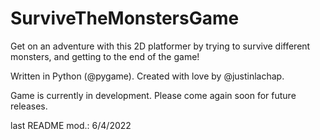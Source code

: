 # SurviveTheMonstersGame

Get on an adventure with this 2D platformer by trying to survive different monsters, and getting to the end of the game!

Written in Python (@pygame).
Created with love by @justinlachap.

Game is currently in development. Please come again soon for future releases.

last README mod.: 6/4/2022
